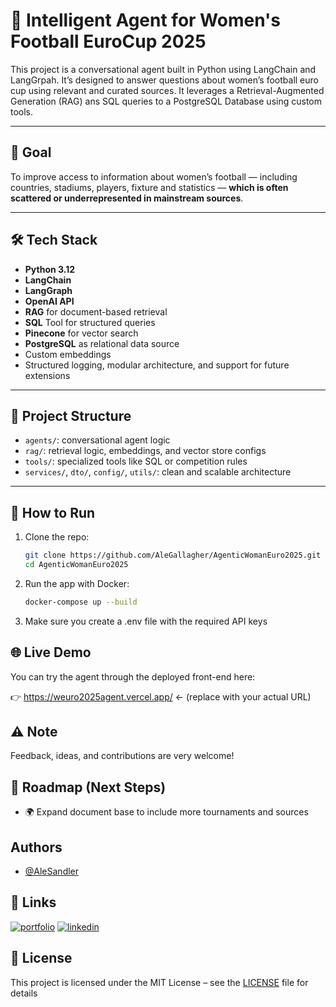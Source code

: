 # 🤖 Intelligent Agent for Women's Football EuroCup 2025

This project is a conversational agent built in Python using LangChain and LangGrpah. It’s designed to answer questions about women’s football euro cup using relevant and curated sources. It leverages a Retrieval-Augmented Generation (RAG) ans SQL queries to a PostgreSQL Database using custom tools.

---

## 🎯 Goal

To improve access to information about women’s football — including countries, stadiums, players, fixture and statistics — **which is often scattered or underrepresented in mainstream sources**.

---

## 🛠️ Tech Stack

- **Python 3.12**
- **LangChain**
- **LangGraph**
- **OpenAI API**
- **RAG** for document-based retrieval
- **SQL** Tool for structured queries
- **Pinecone** for vector search
- **PostgreSQL** as relational data source
- Custom embeddings
- Structured logging, modular architecture, and support for future extensions

---

## 📁 Project Structure

- `agents/`: conversational agent logic
- `rag/`: retrieval logic, embeddings, and vector store configs
- `tools/`: specialized tools like SQL or competition rules
- `services/`, `dto/`, `config/`, `utils/`: clean and scalable architecture

---

## 🚀 How to Run

1. Clone the repo:
   ```bash
   git clone https://github.com/AleGallagher/AgenticWomanEuro2025.git
   cd AgenticWomanEuro2025

2. Run the app with Docker:
   ```bash
   docker-compose up --build

3. Make sure you create a .env file with the required API keys

## 🌐 Live Demo
You can try the agent through the deployed front-end here:

👉 https://weuro2025agent.vercel.app/ ← (replace with your actual URL)


## ⚠️ Note
Feedback, ideas, and contributions are very welcome!


## 📌 Roadmap (Next Steps)

* 🌍 Expand document base to include more tournaments and sources


## Authors

- [@AleSandler](https://github.com/AleGallagher)


## 🔗 Links
[![portfolio](https://img.shields.io/badge/my_portfolio-000?style=for-the-badge&logo=ko-fi&logoColor=white)](https://github.com/AleGallagher)
[![linkedin](https://img.shields.io/badge/linkedin-0A66C2?style=for-the-badge&logo=linkedin&logoColor=white)](https://www.linkedin.com/in/alejandro-sandler-66ba4254/)

## 📄 License
This project is licensed under the MIT License – see the [LICENSE](./LICENSE) file for details
